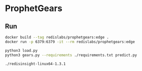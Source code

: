 # ProphetGears

## Run
```bash
docker build --tag redislabs/prophetgears:edge .
docker run -p 6379:6379 -it --rm redislabs/prophetgears:edge
```

```bash
python3 load.py 
python3 gears.py --requirements ./requirements.txt predict.py
```

```
./redisinsight-linux64-1.3.1
```



